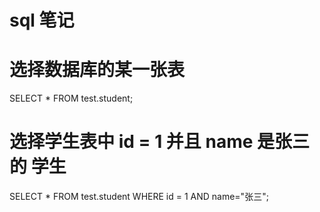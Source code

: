 # sql 笔记


# 选择数据库的某一张表
SELECT * FROM test.student;


# 选择学生表中 id = 1 并且 name 是张三的 学生
SELECT * FROM test.student WHERE id = 1 AND name="张三";